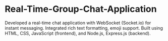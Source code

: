 # Real-Time-Group-Chat-Application
Developed a real-time chat application with WebSocket (Socket.io) for instant messaging. Integrated rich text formatting, emoji support. Built using HTML, CSS, JavaScript (frontend), and Node.js, Express.js (backend).
